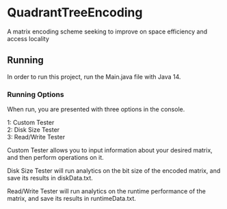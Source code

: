 # QuadrantTreeEncoding
 A matrix encoding scheme seeking to improve on space efficiency and access locality

## Running

In order to run this project, run the Main.java file with Java 14.

### Running Options

When run, you are presented with three options in the console.

1: Custom Tester  
2: Disk Size Tester  
3: Read/Write Tester  

Custom Tester allows you to input information about your desired matrix, and then perform operations on it.

Disk Size Tester will run analytics on the bit size of the encoded matrix, and save its results in diskData.txt.

Read/Write Tester will run analytics on the runtime performance of the matrix, and save its results in runtimeData.txt.

